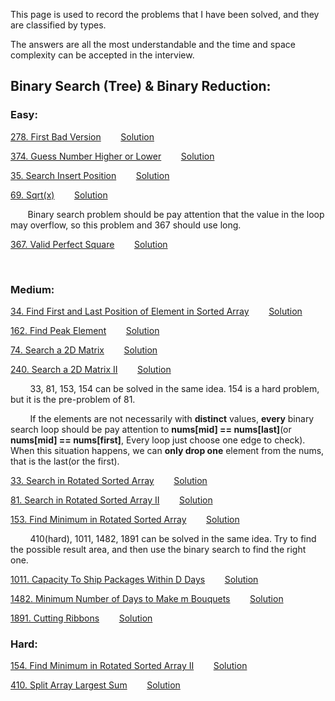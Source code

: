This page is used to record the problems that I have been solved, and they are classified by types. 

The answers are all the most understandable and the time and space complexity can be accepted in the interview.



##  Binary Search (Tree) & Binary Reduction:

### Easy:

[278. First Bad Version](https://leetcode.com/problems/first-bad-version)&nbsp;&nbsp;&nbsp;&nbsp;&nbsp;&nbsp;&nbsp;&nbsp;[Solution](https://github.com/EsperErWang/algorithm/blob/main/Binary%20Search%20(Tree)%20&%20Binary%20Reduction/278.md)

[374. Guess Number Higher or Lower](https://leetcode.com/problems/guess-number-higher-or-lower)&nbsp;&nbsp;&nbsp;&nbsp;&nbsp;&nbsp;&nbsp;&nbsp;[Solution](https://github.com/EsperErWang/algorithm/blob/main/Binary%20Search%20(Tree)%20&%20Binary%20Reduction/374.md)

[35. Search Insert Position](https://leetcode.com/problems/search-insert-position)&nbsp;&nbsp;&nbsp;&nbsp;&nbsp;&nbsp;&nbsp;&nbsp;[Solution](https://github.com/EsperErWang/algorithm/blob/main/Binary%20Search%20(Tree)%20&%20Binary%20Reduction/35.md)

[69. Sqrt(x)](https://leetcode.com/problems/sqrtx)&nbsp;&nbsp;&nbsp;&nbsp;&nbsp;&nbsp;&nbsp;&nbsp;[Solution](https://github.com/EsperErWang/algorithm/blob/main/Binary%20Search%20(Tree)%20&%20Binary%20Reduction/69.md)

&nbsp;&nbsp;&nbsp;&nbsp;&nbsp;&nbsp;&nbsp;Binary search problem should be pay attention that the value in the loop may overflow, so this problem and 367 should use long. 

[367. Valid Perfect Square](https://leetcode.com/problems/valid-perfect-square)&nbsp;&nbsp;&nbsp;&nbsp;&nbsp;&nbsp;&nbsp;&nbsp;[Solution](https://github.com/EsperErWang/algorithm/blob/main/Binary%20Search%20(Tree)%20&%20Binary%20Reduction/367.md)

​		

### Medium:

[34. Find First and Last Position of Element in Sorted Array](https://leetcode.com/problems/find-first-and-last-position-of-element-in-sorted-array)&nbsp;&nbsp;&nbsp;&nbsp;&nbsp;&nbsp;&nbsp;&nbsp;[Solution](https://github.com/EsperErWang/algorithm/blob/main/Binary%20Search%20(Tree)%20&%20Binary%20Reduction/34.md)

[162. Find Peak Element](https://leetcode.com/problems/find-peak-element)&nbsp;&nbsp;&nbsp;&nbsp;&nbsp;&nbsp;&nbsp;&nbsp;[Solution](https://github.com/EsperErWang/algorithm/blob/main/Binary%20Search%20(Tree)%20&%20Binary%20Reduction/162.md)

[74. Search a 2D Matrix](https://leetcode.com/problems/search-a-2d-matrix)&nbsp;&nbsp;&nbsp;&nbsp;&nbsp;&nbsp;&nbsp;&nbsp;[Solution](https://github.com/EsperErWang/algorithm/blob/main/Binary%20Search%20(Tree)%20&%20Binary%20Reduction/74.md)

[240. Search a 2D Matrix II](https://leetcode.com/problems/search-a-2d-matrix-ii)&nbsp;&nbsp;&nbsp;&nbsp;&nbsp;&nbsp;&nbsp;&nbsp;[Solution](https://github.com/EsperErWang/algorithm/blob/main/Binary%20Search%20(Tree)%20&%20Binary%20Reduction/240.md)



&nbsp;&nbsp;&nbsp;&nbsp;&nbsp;&nbsp;&nbsp;&nbsp;33, 81, 153, 154 can be solved in the same idea. 154 is a hard problem, but it is the pre-problem of 81.  

&nbsp;&nbsp;&nbsp;&nbsp;&nbsp;&nbsp;&nbsp;&nbsp;If the elements are not necessarily with **distinct** values, **every** binary search loop should be pay attention to **nums[mid] == nums[last]**(or **nums[mid] == nums[first]**, Every loop just choose one edge to check). When this situation happens, we can **only drop one** element from the nums, that is the last(or the first).

[33. Search in Rotated Sorted Array](https://leetcode.com/problems/search-in-rotated-sorted-array)&nbsp;&nbsp;&nbsp;&nbsp;&nbsp;&nbsp;&nbsp;&nbsp;[Solution](https://github.com/EsperErWang/algorithm/blob/main/Binary%20Search%20(Tree)%20&%20Binary%20Reduction/33.md)

[81. Search in Rotated Sorted Array II](https://leetcode.com/problems/search-in-rotated-sorted-array-ii)&nbsp;&nbsp;&nbsp;&nbsp;&nbsp;&nbsp;&nbsp;&nbsp;[Solution](https://github.com/EsperErWang/algorithm/blob/main/Binary%20Search%20(Tree)%20&%20Binary%20Reduction/81.md)

[153. Find Minimum in Rotated Sorted Array](https://leetcode.com/problems/find-minimum-in-rotated-sorted-array)&nbsp;&nbsp;&nbsp;&nbsp;&nbsp;&nbsp;&nbsp;&nbsp;[Solution](https://github.com/EsperErWang/algorithm/blob/main/Binary%20Search%20(Tree)%20&%20Binary%20Reduction/153.md)



&nbsp;&nbsp;&nbsp;&nbsp;&nbsp;&nbsp;&nbsp;&nbsp;410(hard), 1011, 1482, 1891 can be solved in the same idea. Try to find the possible result area, and then use the binary search to find the right one.

[1011. Capacity To Ship Packages Within D Days](https://leetcode.com/problems/capacity-to-ship-packages-within-d-days)&nbsp;&nbsp;&nbsp;&nbsp;&nbsp;&nbsp;&nbsp;&nbsp;[Solution](https://github.com/EsperErWang/algorithm/blob/main/Binary%20Search%20(Tree)%20&%20Binary%20Reduction/1011.md)

[1482. Minimum Number of Days to Make m Bouquets](https://leetcode.com/problems/minimum-number-of-days-to-make-m-bouquets)&nbsp;&nbsp;&nbsp;&nbsp;&nbsp;&nbsp;&nbsp;&nbsp;[Solution](https://github.com/EsperErWang/algorithm/blob/main/Binary%20Search%20(Tree)%20&%20Binary%20Reduction/1482.md)

[1891. Cutting Ribbons](https://leetcode.com/problems/cutting-ribbons)&nbsp;&nbsp;&nbsp;&nbsp;&nbsp;&nbsp;&nbsp;&nbsp;[Solution](https://github.com/EsperErWang/algorithm/blob/main/Binary%20Search%20(Tree)%20&%20Binary%20Reduction/1891.md)

### Hard:

[154. Find Minimum in Rotated Sorted Array II](https://leetcode.com/problems/find-minimum-in-rotated-sorted-array-ii)&nbsp;&nbsp;&nbsp;&nbsp;&nbsp;&nbsp;&nbsp;&nbsp;[Solution](https://github.com/EsperErWang/algorithm/blob/main/Binary%20Search%20(Tree)%20&%20Binary%20Reduction/154.md)

[410. Split Array Largest Sum](https://leetcode.com/problems/split-array-largest-sum)&nbsp;&nbsp;&nbsp;&nbsp;&nbsp;&nbsp;&nbsp;&nbsp;[Solution](https://github.com/EsperErWang/algorithm/blob/main/Binary%20Search%20(Tree)%20&%20Binary%20Reduction/410.md)

​		

